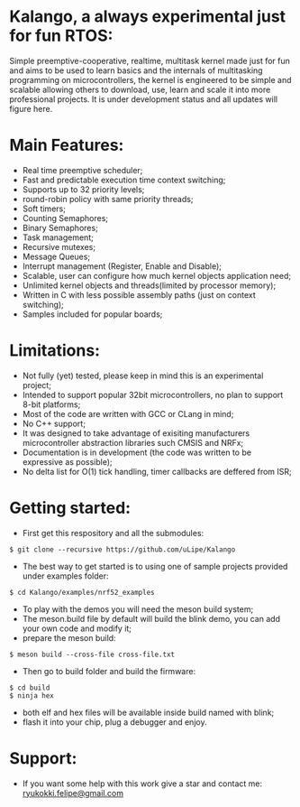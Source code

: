 # Kalango, a always experimental just for fun RTOS:
Simple preemptive-cooperative, realtime, multitask kernel made just for fun and aims to be used
to learn basics and the internals of multitasking programming on microcontrollers, the kernel
is engineered to be simple and scalable allowing others to download, use, learn and scale it
into more professional projects. It is under development status and all updates will
figure here.

# Main Features:
- Real time preemptive scheduler;
- Fast and predictable execution time context switching;
- Supports up to 32 priority levels;
- round-robin policy with same priority threads;
- Soft timers;
- Counting Semaphores;
- Binary Semaphores;
- Task management;
- Recursive mutexes;
- Message Queues;
- Interrupt management (Register, Enable and Disable);
- Scalable, user can configure how much kernel objects application need;
- Unlimited kernel objects and threads(limited by processor memory);
- Written in C with less possible assembly paths (just on context switching);
- Samples included for popular boards;

# Limitations:
- Not fully (yet) tested, please keep in mind this is an experimental project;
- Intended to support popular 32bit microcontrollers, no plan to support 8-bit platforms;
- Most of the code are written with GCC or CLang in mind;
- No C++ support;
- It was designed to take advantage of exisiting manufacturers microcontroller abstraction libraries
such CMSIS and NRFx;
- Documentation is in development (the code was written to be expressive as possible);
- No delta list for O(1) tick handling, timer callbacks are deffered from ISR;

# Getting started:
- First get this respository and all the submodules:
 ```
 $ git clone --recursive https://github.com/uLipe/Kalango
 ```

- The best way to get started is to using one of sample projects provided under examples folder:
 ```
 $ cd Kalango/examples/nrf52_examples
 ```
 - To play with the demos you will need the meson build system;
 - The meson.build file by default will build the blink demo, you can add your own code and modify it;
 - prepare the meson build:
 ```
 $ meson build --cross-file cross-file.txt
 ```
 - Then go to build folder and build the firmware:
 ```
 $ cd build
 $ ninja hex
 ```
 - both elf and hex files will be available inside build named with blink;
 - flash it into your chip, plug a debugger and enjoy.

# Support:
- If you want some help with this work give a star and contact me: ryukokki.felipe@gmail.com





